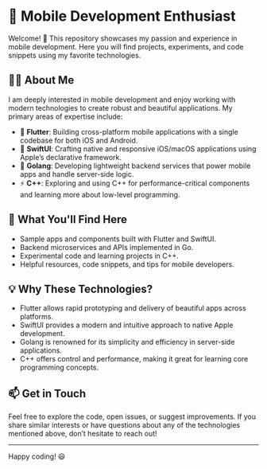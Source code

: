 # 🚀 Mobile Development Enthusiast

Welcome! 👋 This repository showcases my passion and experience in mobile development. Here you will find projects, experiments, and code snippets using my favorite technologies.

## 🙋‍♂️ About Me

I am deeply interested in mobile development and enjoy working with modern technologies to create robust and beautiful applications. My primary areas of expertise include:

- 🎯 **Flutter**: Building cross-platform mobile applications with a single codebase for both iOS and Android.
- 🍏 **SwiftUI**: Crafting native and responsive iOS/macOS applications using Apple’s declarative framework.
- 🦫 **Golang**: Developing lightweight backend services that power mobile apps and handle server-side logic.
- ⚡ **C++**: Exploring and using C++ for performance-critical components and learning more about low-level programming.

## 📂 What You'll Find Here

- Sample apps and components built with Flutter and SwiftUI.
- Backend microservices and APIs implemented in Go.
- Experimental code and learning projects in C++.
- Helpful resources, code snippets, and tips for mobile developers.

## 💡 Why These Technologies?

- Flutter allows rapid prototyping and delivery of beautiful apps across platforms.
- SwiftUI provides a modern and intuitive approach to native Apple development.
- Golang is renowned for its simplicity and efficiency in server-side applications.
- C++ offers control and performance, making it great for learning core programming concepts.

## 📫 Get in Touch

Feel free to explore the code, open issues, or suggest improvements. If you share similar interests or have questions about any of the technologies mentioned above, don’t hesitate to reach out!

---

Happy coding! 😃
